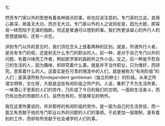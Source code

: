 七

  

然而专门家以外的思想有着各种弱点的事，却也应该注意的。专门家的立说，其用心甚深，故虽无大功，而亦无大过。专门家以外的人之说则反是，因为大胆，即容易一转而陷于无谋的独断。但这是普通可以想到的事。我们所更该留心的外行人的思想底缺陷，还有一点在。

讲到专门以外的意见时，我们须在念头上放着两种的区别。就是，所谓外行人者，是另有专门的呢，还是别无什么专门的职业的人。前一种，是对于自己专门以外的问题，有着兴味而工作者，例如医学家的森鸥外之作小说。反之，后一种是不愁自己的生活的人，因为趣味，却研究着什么事。就是并不当作职业，只为嗜好，而研究，思索着什么的人。这委实是在可羡的境涯中的人们，就是被称为“有闲阶级”的人们；是英语所称为independent gentleman（独立的绅士）的阶级。从来之所谓文明呀，文化呀，大抵是这些有闲阶级之所产的。人说，集积了不为生活所累，一味潜心于思索的人们的劳作，乃形成了今日的我们的文明。一面和生活奋斗，而仍有出色的贡献的人们，自然也有的，但是稀见的例外。

我在这里所要说的，并非那样的有闲阶级的劳作。是一面为自己的生活劳役，而一面又有贡献于他的专门职业以外的问题的人们的事绩。于此更加一层限制，是有着别的工作，而却有所贡献于社会诸学的人们的事。